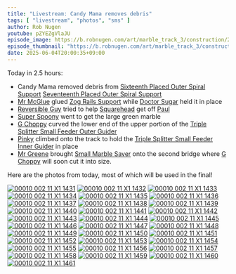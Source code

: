 ```yaml
---
title: "Livestream: Candy Mama removes debris"
tags: [ "livestream", "photos", "sms" ]
author: Rob Nugen
youtube: pZYEZgVlaJU
episode_image: https://b.robnugen.com/art/marble_track_3/construction/2025/2025_jun_04_mr_greene_and_candy_mama_1000.jpeg
episode_thumbnail: "https://b.robnugen.com/art/marble_track_3/construction/2025/thumbs/2025_jun_04_mr_greene_and_candy_mama.jpeg"
date: 2025-06-04T20:00:35+09:00
---
```


Today in 2.5 hours:

* Candy Mama removed debris from [Sixteenth Placed Outer Spiral Support](/parts/sixteenth-placed-outer-spiral-support/) [Seventeenth Placed Outer Spiral Support](/parts/seventeenth-placed-outer-spiral-support/)
* [Mr McGlue](/workers/mr_mcglue/) glued [Zog Rails Support](/parts/zog-rails-support/) while [Doctor Sugar](/workers/dr_sugar/) held it in place
* [Reversible Guy](/workers/reversible/) tried to help [Squarehead](/workers/squarehead/) get off [Paul](/parts/paul/)
* [Super Spoony](/workers/super_spoony/) went to get the large green marble
* [G Choppy](/workers/g_choppy/) curved the lower end of the upper portion of the [Triple Splitter Small Feeder Outer Guider](/parts/triple-splitter-small-feeder-outer-guider/)
* [Pinky](/workers/pinky/) climbed onto the track to hold the [Triple Splitter Small Feeder Inner Guider](/parts/triple-splitter-small-feeder-inner-guider/) in place
* [Mr Greene](/workers/mr_greene/) brought [Small Marble Saver](/parts/small-marble-saver/) onto the second bridge where [G Choppy](/workers/g_choppy/) will soon cut it into size.

Here are the photos from today, most of which will be used in the
final!

[![00010 002 11 X1 1431](//b.robnugen.com/art/marble_track_3/frames/2025/thumbs/00010_002_11_X1_1431.jpg)](//b.robnugen.com/art/marble_track_3/frames/2025/00010_002_11_X1_1431_1000.jpg)
[![00010 002 11 X1 1432](//b.robnugen.com/art/marble_track_3/frames/2025/thumbs/00010_002_11_X1_1432.jpg)](//b.robnugen.com/art/marble_track_3/frames/2025/00010_002_11_X1_1432_1000.jpg)
[![00010 002 11 X1 1433](//b.robnugen.com/art/marble_track_3/frames/2025/thumbs/00010_002_11_X1_1433.jpg)](//b.robnugen.com/art/marble_track_3/frames/2025/00010_002_11_X1_1433_1000.jpg)
[![00010 002 11 X1 1434](//b.robnugen.com/art/marble_track_3/frames/2025/thumbs/00010_002_11_X1_1434.jpg)](//b.robnugen.com/art/marble_track_3/frames/2025/00010_002_11_X1_1434_1000.jpg)
[![00010 002 11 X1 1435](//b.robnugen.com/art/marble_track_3/frames/2025/thumbs/00010_002_11_X1_1435.jpg)](//b.robnugen.com/art/marble_track_3/frames/2025/00010_002_11_X1_1435_1000.jpg)
[![00010 002 11 X1 1436](//b.robnugen.com/art/marble_track_3/frames/2025/thumbs/00010_002_11_X1_1436.jpg)](//b.robnugen.com/art/marble_track_3/frames/2025/00010_002_11_X1_1436_1000.jpg)
[![00010 002 11 X1 1437](//b.robnugen.com/art/marble_track_3/frames/2025/thumbs/00010_002_11_X1_1437.jpg)](//b.robnugen.com/art/marble_track_3/frames/2025/00010_002_11_X1_1437_1000.jpg)
[![00010 002 11 X1 1438](//b.robnugen.com/art/marble_track_3/frames/2025/thumbs/00010_002_11_X1_1438.jpg)](//b.robnugen.com/art/marble_track_3/frames/2025/00010_002_11_X1_1438_1000.jpg)
[![00010 002 11 X1 1439](//b.robnugen.com/art/marble_track_3/frames/2025/thumbs/00010_002_11_X1_1439.jpg)](//b.robnugen.com/art/marble_track_3/frames/2025/00010_002_11_X1_1439_1000.jpg)
[![00010 002 11 X1 1440](//b.robnugen.com/art/marble_track_3/frames/2025/thumbs/00010_002_11_X1_1440.jpg)](//b.robnugen.com/art/marble_track_3/frames/2025/00010_002_11_X1_1440_1000.jpg)
[![00010 002 11 X1 1441](//b.robnugen.com/art/marble_track_3/frames/2025/thumbs/00010_002_11_X1_1441.jpg)](//b.robnugen.com/art/marble_track_3/frames/2025/00010_002_11_X1_1441_1000.jpg)
[![00010 002 11 X1 1442](//b.robnugen.com/art/marble_track_3/frames/2025/thumbs/00010_002_11_X1_1442.jpg)](//b.robnugen.com/art/marble_track_3/frames/2025/00010_002_11_X1_1442_1000.jpg)
[![00010 002 11 X1 1443](//b.robnugen.com/art/marble_track_3/frames/2025/thumbs/00010_002_11_X1_1443.jpg)](//b.robnugen.com/art/marble_track_3/frames/2025/00010_002_11_X1_1443_1000.jpg)
[![00010 002 11 X1 1444](//b.robnugen.com/art/marble_track_3/frames/2025/thumbs/00010_002_11_X1_1444.jpg)](//b.robnugen.com/art/marble_track_3/frames/2025/00010_002_11_X1_1444_1000.jpg)
[![00010 002 11 X1 1445](//b.robnugen.com/art/marble_track_3/frames/2025/thumbs/00010_002_11_X1_1445.jpg)](//b.robnugen.com/art/marble_track_3/frames/2025/00010_002_11_X1_1445_1000.jpg)
[![00010 002 11 X1 1446](//b.robnugen.com/art/marble_track_3/frames/2025/thumbs/00010_002_11_X1_1446.jpg)](//b.robnugen.com/art/marble_track_3/frames/2025/00010_002_11_X1_1446_1000.jpg)
[![00010 002 11 X1 1447](//b.robnugen.com/art/marble_track_3/frames/2025/thumbs/00010_002_11_X1_1447.jpg)](//b.robnugen.com/art/marble_track_3/frames/2025/00010_002_11_X1_1447_1000.jpg)
[![00010 002 11 X1 1448](//b.robnugen.com/art/marble_track_3/frames/2025/thumbs/00010_002_11_X1_1448.jpg)](//b.robnugen.com/art/marble_track_3/frames/2025/00010_002_11_X1_1448_1000.jpg)
[![00010 002 11 X1 1449](//b.robnugen.com/art/marble_track_3/frames/2025/thumbs/00010_002_11_X1_1449.jpg)](//b.robnugen.com/art/marble_track_3/frames/2025/00010_002_11_X1_1449_1000.jpg)
[![00010 002 11 X1 1450](//b.robnugen.com/art/marble_track_3/frames/2025/thumbs/00010_002_11_X1_1450.jpg)](//b.robnugen.com/art/marble_track_3/frames/2025/00010_002_11_X1_1450_1000.jpg)
[![00010 002 11 X1 1451](//b.robnugen.com/art/marble_track_3/frames/2025/thumbs/00010_002_11_X1_1451.jpg)](//b.robnugen.com/art/marble_track_3/frames/2025/00010_002_11_X1_1451_1000.jpg)
[![00010 002 11 X1 1452](//b.robnugen.com/art/marble_track_3/frames/2025/thumbs/00010_002_11_X1_1452.jpg)](//b.robnugen.com/art/marble_track_3/frames/2025/00010_002_11_X1_1452_1000.jpg)
[![00010 002 11 X1 1453](//b.robnugen.com/art/marble_track_3/frames/2025/thumbs/00010_002_11_X1_1453.jpg)](//b.robnugen.com/art/marble_track_3/frames/2025/00010_002_11_X1_1453_1000.jpg)
[![00010 002 11 X1 1454](//b.robnugen.com/art/marble_track_3/frames/2025/thumbs/00010_002_11_X1_1454.jpg)](//b.robnugen.com/art/marble_track_3/frames/2025/00010_002_11_X1_1454_1000.jpg)
[![00010 002 11 X1 1455](//b.robnugen.com/art/marble_track_3/frames/2025/thumbs/00010_002_11_X1_1455.jpg)](//b.robnugen.com/art/marble_track_3/frames/2025/00010_002_11_X1_1455_1000.jpg)
[![00010 002 11 X1 1456](//b.robnugen.com/art/marble_track_3/frames/2025/thumbs/00010_002_11_X1_1456.jpg)](//b.robnugen.com/art/marble_track_3/frames/2025/00010_002_11_X1_1456_1000.jpg)
[![00010 002 11 X1 1457](//b.robnugen.com/art/marble_track_3/frames/2025/thumbs/00010_002_11_X1_1457.jpg)](//b.robnugen.com/art/marble_track_3/frames/2025/00010_002_11_X1_1457_1000.jpg)
[![00010 002 11 X1 1458](//b.robnugen.com/art/marble_track_3/frames/2025/thumbs/00010_002_11_X1_1458.jpg)](//b.robnugen.com/art/marble_track_3/frames/2025/00010_002_11_X1_1458_1000.jpg)
[![00010 002 11 X1 1459](//b.robnugen.com/art/marble_track_3/frames/2025/thumbs/00010_002_11_X1_1459.jpg)](//b.robnugen.com/art/marble_track_3/frames/2025/00010_002_11_X1_1459_1000.jpg)
[![00010 002 11 X1 1460](//b.robnugen.com/art/marble_track_3/frames/2025/thumbs/00010_002_11_X1_1460.jpg)](//b.robnugen.com/art/marble_track_3/frames/2025/00010_002_11_X1_1460_1000.jpg)
[![00010 002 11 X1 1461](//b.robnugen.com/art/marble_track_3/frames/2025/thumbs/00010_002_11_X1_1461.jpg)](//b.robnugen.com/art/marble_track_3/frames/2025/00010_002_11_X1_1461_1000.jpg)
